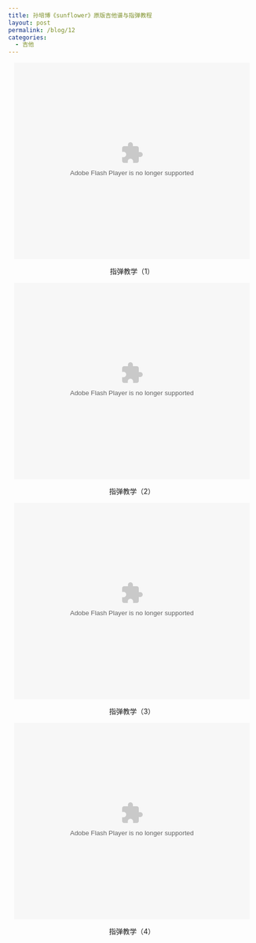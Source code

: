 ```yaml
---
title: 孙培博《sunflower》原版吉他谱与指弹教程
layout: post
permalink: /blog/12
categories:
  - 吉他
---
```

<p style="text-align: center;">
  <a href="http://<embed src=&quot;http://player.youku.com/player.php/sid/XMTI5MDAxMDc0MA==/v.swf&quot; allowFullScreen=&quot;true&quot; quality=&quot;high&quot; width=&quot;480&quot; height=&quot;400&quot; align=&quot;middle&quot; allowScriptAccess=&quot;always&quot; type=&quot;application/x-shockwave-flash&quot;></embed>" target="_blank">
  
  <embed src="http://player.youku.com/player.php/sid/XMTI5MDAxMDc0MA==/v.swf" type="application/x-shockwave-flash" width="480" height="400" align="middle">
  </embed></a>
</p>

<p style="text-align: center;">
  指弹教学（1）
</p>

<p style="text-align: center;">
  <a href="http://<embed src=&quot;http://player.youku.com/player.php/sid/XMTI5Mjk2ODQzNg==/v.swf&quot; allowFullScreen=&quot;true&quot; quality=&quot;high&quot; width=&quot;480&quot; height=&quot;400&quot; align=&quot;middle&quot; allowScriptAccess=&quot;always&quot; type=&quot;application/x-shockwave-flash&quot;></embed>" target="_blank">
  
  <embed src="http://player.youku.com/player.php/sid/XMTI5Mjk2ODQzNg==/v.swf" type="application/x-shockwave-flash" width="480" height="400" align="middle">
  </embed></a>
</p>

<p style="text-align: center;">
  指弹教学（2）
</p>

<p style="text-align: center;">
  <a href="http://<embed src=&quot;http://player.youku.com/player.php/sid/XMTI5NjE1ODYzNg==/v.swf&quot; allowFullScreen=&quot;true&quot; quality=&quot;high&quot; width=&quot;480&quot; height=&quot;400&quot; align=&quot;middle&quot; allowScriptAccess=&quot;always&quot; type=&quot;application/x-shockwave-flash&quot;></embed>" target="_blank">
  
  <embed src="http://player.youku.com/player.php/sid/XMTI5NjE1ODYzNg==/v.swf" type="application/x-shockwave-flash" width="480" height="400" align="middle">
  </embed></a>
</p>

<p style="text-align: center;">
  指弹教学（3）
</p>

<p style="text-align: center;">
  <a href="http://<embed src=&quot;http://player.youku.com/player.php/sid/XMTI5NjQ0Njg5Ng==/v.swf&quot; allowFullScreen=&quot;true&quot; quality=&quot;high&quot; width=&quot;480&quot; height=&quot;400&quot; align=&quot;middle&quot; allowScriptAccess=&quot;always&quot; type=&quot;application/x-shockwave-flash&quot;></embed>" target="_blank">
  
  <embed src="http://player.youku.com/player.php/sid/XMTI5NjQ0Njg5Ng==/v.swf" type="application/x-shockwave-flash" width="480" height="400" align="middle">
  </embed></a>
</p>

<p style="text-align: center;">
  指弹教学（4）
</p>

&nbsp;

<a href="https://i0.wp.com/ww1.sinaimg.cn/large/9cd77f2ejw1f1iah64zrdj20my0whn1z.jpg" target="_blank"><img class="alignnone" src="https://i0.wp.com/ww1.sinaimg.cn/large/9cd77f2ejw1f1iah64zrdj20my0whn1z.jpg?resize=826%2C1169" alt="" data-recalc-dims="1" /></a>

<a href="https://i0.wp.com/ww4.sinaimg.cn/large/9cd77f2ejw1f1iah6kio2j20my0whn3e.jpg" target="_blank"><img class="alignnone" src="https://i0.wp.com/ww4.sinaimg.cn/large/9cd77f2ejw1f1iah6kio2j20my0whn3e.jpg?resize=826%2C1169" alt="" data-recalc-dims="1" /></a> <a href="https://i2.wp.com/ww4.sinaimg.cn/large/9cd77f2ejw1f1iajvjekij20my0whajg.jpg" target="_blank"><img class="alignnone" src="https://i2.wp.com/ww4.sinaimg.cn/large/9cd77f2ejw1f1iajvjekij20my0whajg.jpg?resize=826%2C1169" alt="" data-recalc-dims="1" /></a> <a href="https://i1.wp.com/ww2.sinaimg.cn/large/9cd77f2ejw1f1iah7e5icj20my0wh7a8.jpg" target="_blank"><img class="alignnone" src="https://i1.wp.com/ww2.sinaimg.cn/large/9cd77f2ejw1f1iah7e5icj20my0wh7a8.jpg?resize=826%2C1169" alt="" data-recalc-dims="1" /></a> <a href="https://i0.wp.com/ww1.sinaimg.cn/large/9cd77f2ejw1f1iah7xqadj20my0whk0o.jpg" target="_blank"><img class="alignnone" src="https://i0.wp.com/ww1.sinaimg.cn/large/9cd77f2ejw1f1iah7xqadj20my0whk0o.jpg?resize=826%2C1169" alt="" data-recalc-dims="1" /></a> <a href="https://i0.wp.com/ww2.sinaimg.cn/large/9cd77f2ejw1f1iah8fba4j20my0whdny.jpg" target="_blank"><img class="alignnone" src="https://i0.wp.com/ww2.sinaimg.cn/large/9cd77f2ejw1f1iah8fba4j20my0whdny.jpg?resize=826%2C1169" alt="" data-recalc-dims="1" /></a> <a href="https://i1.wp.com/ww4.sinaimg.cn/large/9cd77f2ejw1f1iah8xumyj20my0wh46t.jpg" target="_blank"><img class="alignnone" src="https://i1.wp.com/ww4.sinaimg.cn/large/9cd77f2ejw1f1iah8xumyj20my0wh46t.jpg?resize=826%2C1169" alt="" data-recalc-dims="1" /></a>

<a href="https://i2.wp.com/ww2.sinaimg.cn/large/9cd77f2ejw1f1iah9ceybj20my0whgoo.jpg" target="_blank"><img class="alignnone" src="https://i2.wp.com/ww2.sinaimg.cn/large/9cd77f2ejw1f1iah9ceybj20my0whgoo.jpg?resize=826%2C1169" alt="" data-recalc-dims="1" /></a>